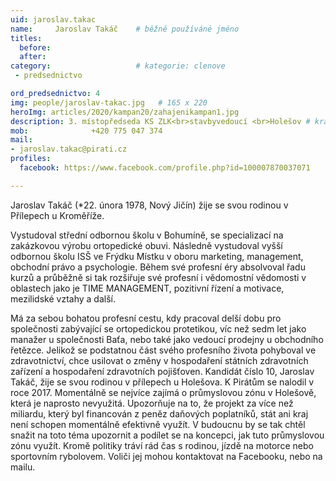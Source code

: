 ```yaml
---
uid: jaroslav.takac
name:     Jaroslav Takáč 	# běžně používáné jméno
titles:
  before: 
  after:
category:                   # kategorie: clenove
 - predsednictvo

ord_predsednictvo: 4
img: people/jaroslav-takac.jpg   # 165 x 220
heroImg: articles/2020/kampan20/zahajenikampan1.jpg
description: 3. místopředseda KS ZLK<br>stavbyvedoucí <br>Holešov # kratký popis, max 160 znaků
mob:			  +420 775 047 374
mail:
- jaroslav.takac@pirati.cz
profiles:
  facebook: https://www.facebook.com/profile.php?id=100007870037071

---
```


Jaroslav Takáč (*22. února 1978, Nový Jičín) žije se svou rodinou v Přílepech u Kroměříže.

Vystudoval střední odbornou školu v Bohumíně, se specializací na zakázkovou výrobu ortopedické obuvi. Následně vystudoval vyšší odbornou školu ISŠ ve Frýdku Místku v oboru marketing, management, obchodní právo a psychologie. Během své profesní éry absolvoval řadu kurzů a průběžně si tak rozšiřuje své profesní i vědomostní vědomosti v oblastech jako je TIME MANAGEMENT, pozitivní řízení a motivace, mezilidské vztahy a další.

Má za sebou bohatou profesní cestu, kdy pracoval delší dobu pro společnosti zabývající se ortopedickou protetikou, víc než sedm let jako manažer u společnosti Baťa, nebo také jako vedoucí prodejny u obchodního řetězce. Jelikož se podstatnou část svého profesního života pohyboval ve zdravotnictví, chce usilovat o změny v hospodaření státních zdravotních zařízení a hospodaření zdravotních pojišťoven.
Kandidát číslo 10, Jaroslav Takáč, žije se svou rodinou v přílepech u Holešova. K Pirátům se nalodil v roce 2017. Momentálně se nejvíce zajímá o průmyslovou zónu v Holešově, která je naprosto nevyužitá. Upozorňuje na to, že projekt za více než miliardu, který byl financován z peněz daňových poplatníků, stát ani kraj není schopen momentálně efektivně využít. V budoucnu by se tak chtěl snažit na toto téma upozornit a podílet se na koncepci, jak tuto průmyslovou zónu využít. Kromě politiky tráví rád čas s rodinou, jízdě na motorce nebo sportovním rybolovem. 
Voliči jej mohou kontaktovat na Facebooku, nebo na mailu. 
